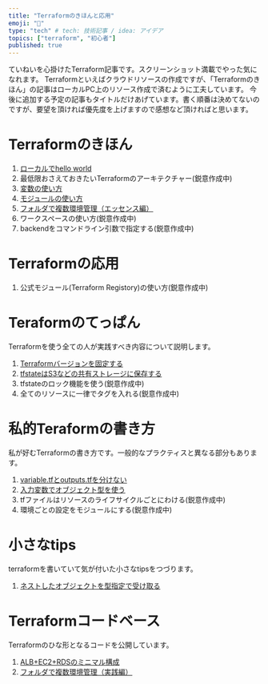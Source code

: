 ```yaml
---
title: "Terraformのきほんと応用"
emoji: "📑"
type: "tech" # tech: 技術記事 / idea: アイデア
topics: ["terraform", "初心者"]
published: true
---
```

ていねいを心掛けたTerraform記事です。スクリーンショット満載でやった気になれます。
Terraformといえばクラウドリソースの作成ですが、「Terraformのきほん」の記事はローカルPC上のリソース作成で済むように工夫しています。
今後に追加する予定の記事もタイトルだけあげています。書く順番は決めてないのですが、要望を頂ければ優先度を上げますので感想など頂ければと思います。

# Terraformのきほん
1. [ローカルでhello world](https://zenn.dev/sway/articles/terraform_biginner_helloworld)
1. 最低限おさえておきたいTerraformのアーキテクチャー(鋭意作成中)
1. [変数の使い方](https://zenn.dev/sway/articles/terraform_biginner_varliable)
1. [モジュールの使い方](https://zenn.dev/sway/articles/terraform_biginner_modules)
1. [フォルダで複数環境管理（エッセンス編）](https://zenn.dev/sway/articles/terraform_biginner_envbyfolder)
1. ワークスペースの使い方(鋭意作成中)
1. backendをコマンドライン引数で指定する(鋭意作成中)

# Terraformの応用
1. 公式モジュール(Terraform Registory)の使い方(鋭意作成中)

# Teraformのてっぱん
Terraformを使う全ての人が実践すべき内容について説明します。
1. [Terraformバージョンを固定する](https://zenn.dev/sway/articles/terraform_staple_fixversion)
1. [tfstateはS3などの共有ストレージに保存する](https://zenn.dev/sway/articles/terraform_staple_sharestate)
1. tfstateのロック機能を使う(鋭意作成中)
1. 全てのリソースに一律でタグを入れる(鋭意作成中)

# 私的Teraformの書き方
私が好むTerraformの書き方です。一般的なプラクティスと異なる部分もあります。
1. [variable.tfとoutputs.tfを分けない](https://zenn.dev/sway/articles/terraform_style_onefile)
1. [入力変数でオブジェクト型を使う](https://zenn.dev/sway/articles/terraform_style_useobject)
1. tfファイルはリソースのライフサイクルごとにわける(鋭意作成中)
1. 環境ごとの設定をモジュールにする(鋭意作成中)

# 小さなtips
terraformを書いていて気が付いた小さなtipsをつづります。
1. [ネストしたオブジェクトを型指定で受け取る](https://zenn.dev/sway/articles/terraform_tips_nestobjarg)

# Terraformコードベース
Terraformのひな形となるコードを公開しています。
1. [ALB+EC2+RDSのミニマル構成](https://zenn.dev/sway/articles/terraform_codebase_wordpress_minimal)
1. [フォルダで複数環境管理（実践編）](https://zenn.dev/sway/articles/terraform_codebase_wordpress_envbyfolder)
